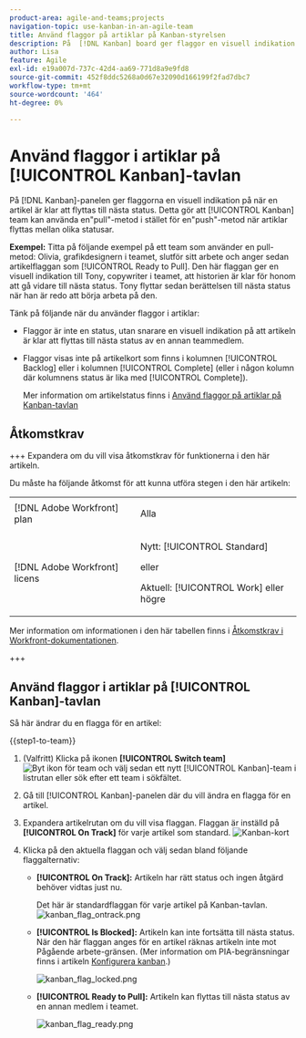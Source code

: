 ```yaml
---
product-area: agile-and-teams;projects
navigation-topic: use-kanban-in-an-agile-team
title: Använd flaggor på artiklar på Kanban-styrelsen
description: På  [!DNL Kanban] board ger flaggor en visuell indikation på när en artikel är klar att flyttas till nästa status. På så sätt kan Kanban-team använda en"pull"-metod i stället för en"push"-metod när de flyttar artiklar mellan olika statusar.
author: Lisa
feature: Agile
exl-id: e19a007d-737c-42d4-aa69-771d8a9e9fd8
source-git-commit: 452f8ddc5268a0d67e32090d166199f2fad7dbc7
workflow-type: tm+mt
source-wordcount: '464'
ht-degree: 0%

---
```


# Använd flaggor i artiklar på [!UICONTROL Kanban]-tavlan

På [!DNL Kanban]-panelen ger flaggorna en visuell indikation på när en artikel är klar att flyttas till nästa status. Detta gör att [!UICONTROL Kanban] team kan använda en&quot;pull&quot;-metod i stället för en&quot;push&quot;-metod när artiklar flyttas mellan olika statusar.

**Exempel:** Titta på följande exempel på ett team som använder en pull-metod: Olivia, grafikdesignern i teamet, slutför sitt arbete och anger sedan artikelflaggan som [!UICONTROL Ready to Pull]. Den här flaggan ger en visuell indikation till Tony, copywriter i teamet, att historien är klar för honom att gå vidare till nästa status. Tony flyttar sedan berättelsen till nästa status när han är redo att börja arbeta på den.

Tänk på följande när du använder flaggor i artiklar:

* Flaggor är inte en status, utan snarare en visuell indikation på att artikeln är klar att flyttas till nästa status av en annan teammedlem.
* Flaggor visas inte på artikelkort som finns i kolumnen [!UICONTROL Backlog] eller i kolumnen [!UICONTROL Complete] (eller i någon kolumn där kolumnens status är lika med [!UICONTROL Complete]).

  Mer information om artikelstatus finns i [Använd flaggor på artiklar på Kanban-tavlan](#updating-the-status-of-stories-and-subtasks)

## Åtkomstkrav

+++ Expandera om du vill visa åtkomstkrav för funktionerna i den här artikeln.

Du måste ha följande åtkomst för att kunna utföra stegen i den här artikeln:

<table style="table-layout:auto"> 
 <col> 
 </col> 
 <col> 
 </col> 
 <tbody> 
  <tr> 
   <td role="rowheader">[!DNL Adobe Workfront] plan</td> 
   <td> <p>Alla</p> </td> 
  </tr> 
  <tr> 
   <td role="rowheader">[!DNL Adobe Workfront] licens</td> 
   <td> <p>Nytt: [!UICONTROL Standard]</p> 
   eller
   <p>Aktuell: [!UICONTROL Work] eller högre</p> </td> 
  </tr>
 </tbody> 
</table>

Mer information om informationen i den här tabellen finns i [Åtkomstkrav i Workfront-dokumentationen](/help/quicksilver/administration-and-setup/add-users/access-levels-and-object-permissions/access-level-requirements-in-documentation.md).

+++

## Använd flaggor i artiklar på [!UICONTROL Kanban]-tavlan

Så här ändrar du en flagga för en artikel:

{{step1-to-team}}

1. (Valfritt) Klicka på ikonen **[!UICONTROL Switch team]** ![Byt ikon för team](assets/switch-team-icon.png) och välj sedan ett nytt [!UICONTROL Kanban]-team i listrutan eller sök efter ett team i sökfältet.

1. Gå till [!UICONTROL Kanban]-panelen där du vill ändra en flagga för en artikel.
1. Expandera artikelrutan om du vill visa flaggan.
Flaggan är inställd på **[!UICONTROL On Track]** för varje artikel som standard.
   ![Kanban-kort](assets/agile-storycard-kanban-2021-350x308.png)

1. Klicka på den aktuella flaggan och välj sedan bland följande flaggalternativ:

   * **[!UICONTROL On Track]:** Artikeln har rätt status och ingen åtgärd behöver vidtas just nu.

     Det här är standardflaggan för varje artikel på Kanban-tavlan.
     ![kanban_flag_ontrack.png](assets/kanban-flag-ontrack.png)

   * **[!UICONTROL Is Blocked]:** Artikeln kan inte fortsätta till nästa status. När den här flaggan anges för en artikel räknas artikeln inte mot Pågående arbete-gränsen. (Mer information om PIA-begränsningar finns i artikeln [Konfigurera kanban](../../agile/get-started-with-agile-in-workfront/configure-kanban.md).)

     ![kanban_flag_locked.png](assets/kanban-flag-blocked.png)

   * **[!UICONTROL Ready to Pull]:** Artikeln kan flyttas till nästa status av en annan medlem i teamet.

     ![kanban_flag_ready.png](assets/kanban-flag-ready.png)
